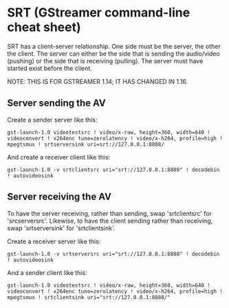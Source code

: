 # SRT (GStreamer command-line cheat sheet)

SRT has a client-server relationship. One side must be the server, the other the client.
The server can either be the side that is sending the audio/video (pushing) or the side that is
receiving (pulling). The server must have started exist before the client.

NOTE: THIS IS FOR GSTREAMER 1.14; IT HAS CHANGED IN 1.16.

## Server sending the AV

Create a sender server like this:

```
gst-launch-1.0 videotestsrc ! video/x-raw, height=360, width=640 ! videoconvert ! x264enc tune=zerolatency ! video/x-h264, profile=high ! mpegtsmux ! srtserversink uri=srt://127.0.0.1:8888/
```

And create a receiver client like this:

```
gst-launch-1.0 -v srtclientsrc uri="srt://127.0.0.1:8888" ! decodebin ! autovideosink
```

## Server receiving the AV

To have the server receiving, rather than sending, swap 'srtclientsrc' for 'srcserversrc'.
Likewise, to have the client sending rather than receiving, swap 'srtserversink' for 'srtclientsink'.

Create a receiver server like this:

```
gst-launch-1.0 -v srtserversrc uri="srt://127.0.0.1:8888" ! decodebin ! autovideosink
```

And a sender client like this:

```
gst-launch-1.0 videotestsrc ! video/x-raw, height=360, width=640 ! videoconvert ! x264enc tune=zerolatency ! video/x-h264, profile=high ! mpegtsmux ! srtclientsink uri="srt://127.0.0.1:8888/"
```